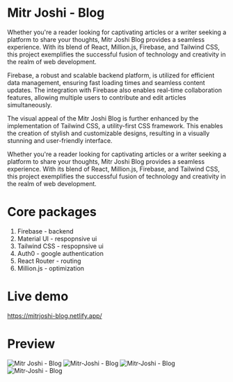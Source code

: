 # Mitr Joshi - Blog

Whether you're a reader looking for captivating articles or a writer seeking a platform to share your thoughts, Mitr Joshi Blog provides a seamless experience. With its blend of React, Million.js, Firebase, and Tailwind CSS, this project exemplifies the successful fusion of technology and creativity in the realm of web development.

Firebase, a robust and scalable backend platform, is utilized for efficient data management, ensuring fast loading times and seamless content updates. The integration with Firebase also enables real-time collaboration features, allowing multiple users to contribute and edit articles simultaneously.

The visual appeal of the Mitr Joshi Blog is further enhanced by the implementation of Tailwind CSS, a utility-first CSS framework. This enables the creation of stylish and customizable designs, resulting in a visually stunning and user-friendly interface.

Whether you're a reader looking for captivating articles or a writer seeking a platform to share your thoughts, Mitr Joshi Blog provides a seamless experience. With its blend of React, Million.js, Firebase, and Tailwind CSS, this project exemplifies the successful fusion of technology and creativity in the realm of web development.

# Core packages

1. Firebase - backend
2. Material UI - respopnsive ui
3. Tailwind CSS - respopnsive ui
4. Auth0 - google authentication
5. React Router - routing
6. Million.js - optimization

# Live demo

https://mitrjoshi-blog.netlify.app/

# Preview

![Mitr Joshi - Blog](https://github.com/Mitrjoshi/Mitr-Joshi---Blog/assets/114912151/c494fb1a-21f7-46bc-bbfb-508a24d87a2e)
![Mitr-Joshi - Blog](https://github.com/Mitrjoshi/Mitr-Joshi---Blog/assets/114912151/61da6602-a18e-4845-bb64-074d595ce071)
![Mitr-Joshi - Blog](https://github.com/Mitrjoshi/Mitr-Joshi---Blog/assets/114912151/645d6712-2727-4249-b27c-caee3ef560be)
![Mitr-Joshi - Blog](https://github.com/Mitrjoshi/Mitr-Joshi---Blog/assets/114912151/65f8ded6-5dfb-4ebc-bfa4-2bd09b4e7984)

